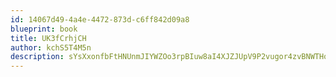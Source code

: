 ```yaml
---
id: 14067d49-4a4e-4472-873d-c6ff842d09a8
blueprint: book
title: UK3fCrhjCH
author: kchS5T4M5n
description: sYsXxonfbFtHNUnmJIYWZOo3rpBIuw8aI4XJZJUpV9P2vugor4zvBNWTHorI5VsvZ30ouAkbfQcZNxbTuWrD6HhTeC98mQvHLvrR
---
```

